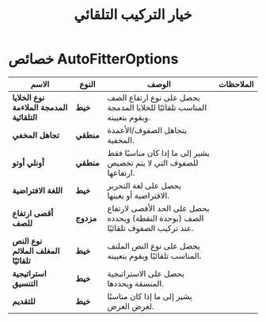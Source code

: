 ﻿---
title: خيار التركيب التلقائي
second_title: Aspose.Cells Cloud Documen
linktitle: خيار التركيب التلقائي
type: docs
url: /ar/auto-fitter-options/
keywords: Auto Fitter Options
description: يدعم Cloud REST تحويل ملفات Excel إلى أنواع مختلفة من صيغ الملفات. تدعم SDK لغات تطوير متنوعة، بما في ذلك Android وGo وNodeJS وRuby وSwift.
weight: 79
kwords: Excel، Office السحابة، REST API، جدول بيانات، PDF، CSV، Json، Markdown، خيارات الحفظ
---
# خصائص AutoFitterOptions

الاسم | النوع | الوصف | الملاحظات
------------ | ------------- | ------------- | -------------
**نوع الخلايا المدمجة الملاءمة التلقائية** | **خيط** |يحصل على نوع ارتفاع الصف المناسب تلقائيًا للخلايا المدمجة ويقوم بتعيينه. |
**تجاهل المخفي** | **منطقي** | يتجاهل الصفوف/الأعمدة المخفية. |
**أونلي أوتو** | **منطقي** | يشير إلى ما إذا كان مناسبًا فقط للصفوف التي لا يتم تخصيص ارتفاعها. |
**اللغة الافتراضية** | **خيط** |يحصل على لغة التحرير الافتراضية أو يعينها. |
**أقصى ارتفاع للصف** | **مزدوج** |يحصل على الحد الأقصى لارتفاع الصف (بوحدة النقطة) ويحدده عند تركيب الصفوف تلقائيًا. |
**نوع النص المغلف الملائم تلقائيًا** | **خيط** |يحصل على نوع النص الملتف المناسب تلقائيًا ويقوم بتعيينه. |
**استراتيجية التنسيق** | **خيط** |يحصل على الاستراتيجية المنسقة ويحددها. |
**للتقديم** | **خيط** | يشير إلى ما إذا كان مناسبًا لغرض العرض. |
